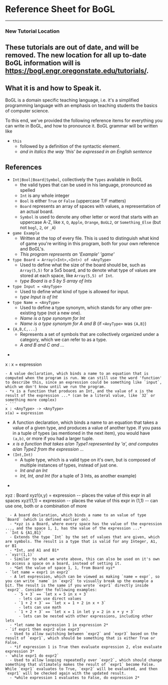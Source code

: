 # Reference Sheet for BoGL

--------------
### New Tutorial Location
These tutorials are out of date, and will be removed. The new location for all up to-date BoGL information will is https://bogl.engr.oregonstate.edu/tutorials/.
--------------

## What it is and how to Speak it.

BoGL is a domain specific teaching language, i.e. it's a simplified programming language with an emphasis on teaching students the basics of computer science.

To this end, we've provided the following reference items for everything you can write in BoGL, and how to pronounce it. BoGL grammar will be written like
- `this`
  - followed by a definition of the syntactic element.
  - *and in italics the way 'this' be expressed in an English sentence*



## References
- `Int|Bool|Board|Symbol`, collectively the `Types` available in BoGL
  - the valid types that can be used in his language, pronounced as spelled
  - `Int` is any whole integer
  - `Bool` is either `True` or `False` (uppercase T/F matters)
  - `Board` represents an array of spaces with values, a representation of an actual board.
  - `Symbol` is used to denote any other letter or word that starts with an uppercase A-Z, like `X`, `O`, `Apple`, `Orange`, `BoGL2`, or `Something_Else` (but not `bogl`, `2`, or `_A`)
- `game Example`
  - Written at the top of every file. This is used to distinguish what kind of game you're writing in this program, both for your own reference and BoGL's.
  - *This program represents an 'Example' 'game'*
- `type Board = Array(<Int>,<Int>) of <AnyType>`
  - Used to define what the size of the board should be, such as `Array(5,5)` for a 5x5 board, and to denote what type of values are stored at each space, like `Array(5,5) of Int`.
  - *type Board is a 5 by 5 array of Ints*
- `type Input = <AnyType>`
  - Used to define what kind of type is allowed for input.
  - *type Input is of Int*
- `type Name = <AnyType>`
  - Used to define a type synonym, which stands for any other pre-existing type (not a new one).
  - *Name is a type synonym for Int*
  - *Name is a type synonym for A and B* (if `<AnyType>` was `{A,B}`)
- `{A,B,C,...}`
  - Represents a set of symbols that are collectively organized under a category, which we can refer to as a type.
  - *A and B and C and ...*
- ```
x : <AnyType>
x = expression
  ```
  - A value declaration, which binds a name to an equation that is computed when the program is run. We can still use the word 'function' to describe this, since an expression could be something like `input`, which we don't know until we run the program.
  - *x is a function that produces an Int, and the value of x is the result of the expression ...* (can be a literal value, like `32` or something more complex)
- ```
x : <AnyType> -> <AnyType>
x(a) = expression
```
  - A function declaration, which binds a name to an equation that takes a value of a given type, and produces a value of another type. If you pass in a tuple of types (as mentioned in the next item), you would have `(a,b)`, or more if you had a larger tuple.
  - *x is a function that takes a/an Type1 represented by 'a', and computes a/an Type2 from the expression ...*
- ```(Int,Int)```
  - A tuple type, which is a valid type on it's own, but is composed of multiple instances of types, instead of just one.
  - *Int and an Int*
  - *Int, Int, and Int* (for a tuple of 3 Ints, as another example)
- ```
xyz : Board
xyz!(x,y) = expression -- places the value of this expr in all spaces
xyz!(1,1) = expression -- places the value of this expr in (1,1)
  -- can use one, both or a combination of more
```
  - A board declaration, which binds a name to an value of type `Board` (which is defined earlier on).
  - *xyz is a Board, where every space has the value of the expression ..., and the space 1, 1, has the value of the expression ...*
- `Int & {A1,B1}`
  - Extends the type `Int` by the set of values that are given, which are symbols. The result is a type that is valid for any Integer, A1, or B1
  - *Int, and A1 and B1*
- `xyz!(1,1)`
  - Similar to what we wrote above, this can also be used on it's own to access a space on a board, instead of setting it.
  - *Get the value of space 1, 1, from Board xyz*
- `let name = expr1 in expr2`
  - A let expression, which can be viewed as making `name = expr`, so you can write `name` in `expr2` to visually break up the example a bit. The result is the same if you wrote `expr1` directly inside `expr2`. Consider the following examples:
    - `5 + 3` == `let x = 5 in x + 3`
      - lets can use direct values
    - `1 + 2 + 3` == `let x = 1 + 2 in x + 3`
      - lets can use math
    - `1 + 2 + 3` == `let x = 1 in let y = 2 in x + y + 3`
      - lets can be nested with other expressions, including other lets
  - *let name be expression 1 in expression 2*
- `if expr1 then expr2 else expr3`
  - Used to allow switching between `expr2` and `expr3` based on the result of `expr1`, which should be something that is either True or False.
  - *if expression 1 is True then evaluate expression 2, else evaluate expression 3*
- `while expr1 do expr2`
  - Used to allow looping repeatedly over `expr2`, which should change something that ultimately makes the result of `expr1` become False. While `expr1` evaluates to True, `expr2` will be evaluated, and then `expr1` will be checked again with the updated result.
  - *while expression 1 evaluates to False, do expression 2*
